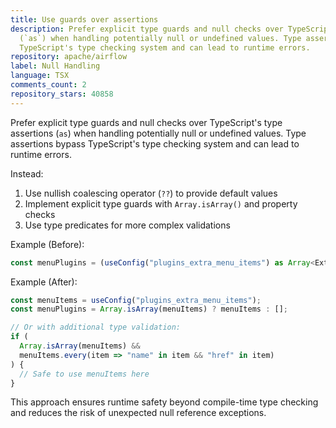 ```yaml
---
title: Use guards over assertions
description: Prefer explicit type guards and null checks over TypeScript's type assertions
  (`as`) when handling potentially null or undefined values. Type assertions bypass
  TypeScript's type checking system and can lead to runtime errors.
repository: apache/airflow
label: Null Handling
language: TSX
comments_count: 2
repository_stars: 40858
---
```


Prefer explicit type guards and null checks over TypeScript's type assertions (`as`) when handling potentially null or undefined values. Type assertions bypass TypeScript's type checking system and can lead to runtime errors.

Instead:
1. Use nullish coalescing operator (`??`) to provide default values
2. Implement explicit type guards with `Array.isArray()` and property checks
3. Use type predicates for more complex validations

Example (Before):
```typescript
const menuPlugins = (useConfig("plugins_extra_menu_items") as Array<ExternalViewResponse>) ?? [];
```

Example (After):
```typescript
const menuItems = useConfig("plugins_extra_menu_items");
const menuPlugins = Array.isArray(menuItems) ? menuItems : [];

// Or with additional type validation:
if (
  Array.isArray(menuItems) &&
  menuItems.every(item => "name" in item && "href" in item)
) {
  // Safe to use menuItems here
}
```

This approach ensures runtime safety beyond compile-time type checking and reduces the risk of unexpected null reference exceptions.